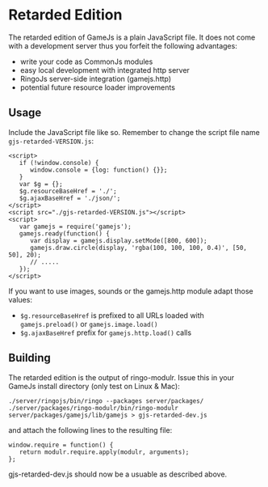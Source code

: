 Retarded Edition
==================

The retarded edition of GameJs is a plain JavaScript file. It does not come with a development server thus you forfeit the following advantages:

  * write your code as CommonJs modules
  * easy local development with integrated http server
  * RingoJs server-side integration (gamejs.http)
  * potential future resource loader improvements

Usage
------

Include the JavaScript file like so. Remember to change the script file name `gjs-retarded-VERSION.js`:

    <script>
       if (!window.console) {
          window.console = {log: function() {}};
       }
       var $g = {};
       $g.resourceBaseHref = './';
       $g.ajaxBaseHref = './json/';
    </script>
    <script src="./gjs-retarded-VERSION.js"></script>
    <script>
       var gamejs = require('gamejs');
       gamejs.ready(function() {
          var display = gamejs.display.setMode([800, 600]);
          gamejs.draw.circle(display, 'rgba(100, 100, 100, 0.4)', [50, 50], 20);
          // .....
       });
    </script>

If you want to use images, sounds or the gamejs.http module adapt those values:

  * `$g.resourceBaseHref` is prefixed to all URLs loaded with `gamejs.preload()` or `gamejs.image.load()`
  * `$g.ajaxBaseHref` prefix for `gamejs.http.load()` calls

Building
---------

The retarded edition is the output of ringo-modulr. Issue this in your GameJs install directory (only test on Linux & Mac):

    ./server/ringojs/bin/ringo --packages server/packages/ ./server/packages/ringo-modulr/bin/ringo-modulr server/packages/gamejs/lib/gamejs > gjs-retarded-dev.js

and attach the following lines to the resulting file:

    window.require = function() {
       return modulr.require.apply(modulr, arguments);
    };

gjs-retarded-dev.js should now be a usuable as described above.
